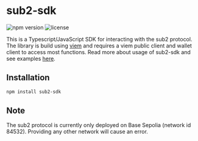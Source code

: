 # sub2-sdk

![npm version](https://img.shields.io/npm/v/sub2-sdk)
![license](https://img.shields.io/npm/l/sub2-sdk)

This is a Typescript/JavaScript SDK for interacting with the sub2 protocol. The library is build using [viem](https://viem.sh) and requires a viem public client and wallet client to access most functions. Read more about usage of sub2-sdk and see examples [here](https://sub2.gitbook.io/sub2/sdk).

## Installation

```sh
npm install sub2-sdk
````

## Note

The sub2 protocol is currently only deployed on Base Sepolia (network id 84532). Providing any other network will cause an error.